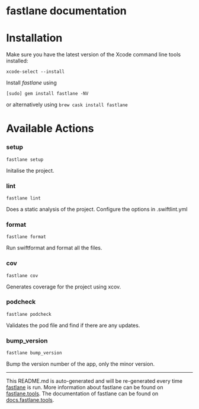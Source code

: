 fastlane documentation
================
# Installation

Make sure you have the latest version of the Xcode command line tools installed:

```
xcode-select --install
```

Install _fastlane_ using
```
[sudo] gem install fastlane -NV
```
or alternatively using `brew cask install fastlane`

# Available Actions
### setup
```
fastlane setup
```
Initalise the project.
### lint
```
fastlane lint
```
Does a static analysis of the project. Configure the options in .swiftlint.yml
### format
```
fastlane format
```
Run swiftformat and format all the files.
### cov
```
fastlane cov
```
Generates coverage for the project using xcov.
### podcheck
```
fastlane podcheck
```
Validates the pod file and find if there are any updates.
### bump_version
```
fastlane bump_version
```
Bump the version number of the app, only the minor version.

----

This README.md is auto-generated and will be re-generated every time [fastlane](https://fastlane.tools) is run.
More information about fastlane can be found on [fastlane.tools](https://fastlane.tools).
The documentation of fastlane can be found on [docs.fastlane.tools](https://docs.fastlane.tools).
